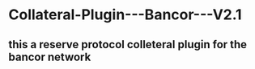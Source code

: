 # Collateral-Plugin---Bancor---V2.1

## this a reserve protocol colleteral plugin for the bancor network
